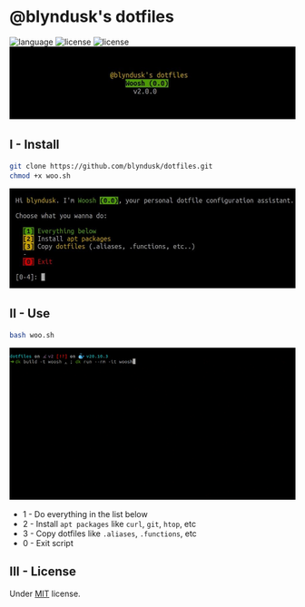 # @blyndusk's dotfiles

![language](https://img.shields.io/github/languages/top/blyndusk/dotfiles)
![license](https://img.shields.io/github/v/release/blyndusk/dotfiles)
![license](https://img.shields.io/github/license/blyndusk/dotfiles)
![banner](assets/banner.jpg)

## I - Install

```bash
git clone https://github.com/blyndusk/dotfiles.git
chmod +x woo.sh
```

![woosh](assets/woosh.jpg)

## II -  Use

```bash
bash woo.sh
```

![woosh](assets/woosh.gif)

- 1 - Do everything in the list below
- 2 - Install `apt packages` like `curl`, `git`, `htop`, etc
- 3 - Copy dotfiles like `.aliases`, `.functions`, etc
- 0 - Exit script

## III - License

Under [MIT](https://github.com/blyndusk/dotfiles/blob/master/LICENSE) license.
